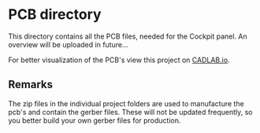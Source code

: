 # PCB directory
This directory contains all the PCB files, needed for the Cockpit panel. An overview will be uploaded in future...


For better visualization of the PCB's view this project on [CADLAB.io](https://cadlab.io/project/23795/main/files/PCB/projects). 

## Remarks
The zip files in the individual project folders are used to manufacture the pcb's and contain the gerber files. These will not be updated frequently, so you better build your own gerber files for production.
